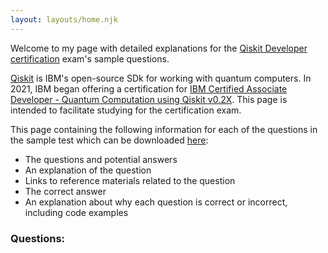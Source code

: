 ```yaml
---
layout: layouts/home.njk
---
```


Welcome to my page with detailed explanations for the [Qiskit Developer certification](https://www.ibm.com/training/certification/C0010300) exam's sample questions.

[Qiskit](https://qiskit.org/) is IBM's open-source SDk for working with quantum computers.
In 2021, IBM began offering a certification for [IBM Certified Associate Developer - Quantum Computation using Qiskit v0.2X](https://www.ibm.com/training/certification/C0010300).
This page is intended to facilitate studying for the certification exam.

This page containing the following information for each of the questions in the sample test which can be downloaded [here](https://www.ibm.com/training/certification/C0010300):
* The questions and potential answers
* An explanation of the question
* Links to reference materials related to the question
* The correct answer
* An explanation about why each question is correct or incorrect, including code examples

### Questions:
